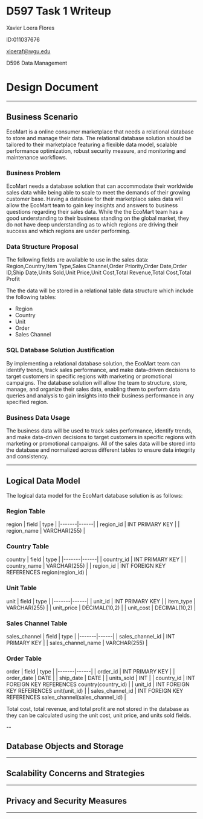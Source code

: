 # D597 Task 1 Writeup

Xavier Loera Flores

ID:011037676

xloeraf@wgu.edu

D596 Data Management

# Design Document

---

## Business Scenario

EcoMart is a online consumer marketplace that needs a relational database to store and manage their data. The relational database solution should be tailored to their marketplace featuring a flexible data model, scalable performance optimization, robust security measure, and monitoring and maintenance workflows.

### Business Problem

EcoMart needs a database solution that can accommodate their worldwide sales data while being able to scale to meet the demands of their growing customer base. Having a database for their marketplace sales data will allow the EcoMart team to gain key insights and answers to business questions regarding their sales data. While the the EcoMart team has a good understanding to their business standing on the global market, they do not have deep understanding as to which regions are driving their success and which regions are under performing.

### Data Structure Proposal

The following fields are available to use in the sales data:
Region,Country,Item Type,Sales Channel,Order Priority,Order Date,Order ID,Ship Date,Units Sold,Unit Price,Unit Cost,Total Revenue,Total Cost,Total Profit

The the data will be stored in a relational table data structure which include the following tables:

-   Region
-   Country
-   Unit
-   Order
-   Sales Channel

### SQL Database Solution Justification

By implementing a relational database solution, the EcoMart team can identify trends, track sales performance, and make data-driven decisions to target customers in specific regions with marketing or promotional campaigns. The database solution will allow the team to structure, store, manage, and organize their sales data, enabling them to perform data queries and analysis to gain insights into their business performance in any specified region.

### Business Data Usage

The business data will be used to track sales performance, identify trends, and make data-driven decisions to target customers in specific regions with marketing or promotional campaigns. All of the sales data will be stored into the database and normalized across different tables to ensure data integrity and consistency.

---

## Logical Data Model

The logical data model for the EcoMart database solution is as follows:

### Region Table

region
| field | type |
|-------|------|
| region_id | INT PRIMARY KEY |
| region_name | VARCHAR(255) |

### Country Table

country
| field | type |
|-------|------|
| country_id | INT PRIMARY KEY |
| country_name | VARCHAR(255) |
| region_id | INT FOREIGN KEY REFERENCES region(region_id) |

### Unit Table

unit
| field | type |
|-------|------|
| unit_id | INT PRIMARY KEY |
| item_type | VARCHAR(255) |
| unit_price | DECIMAL(10,2) |
| unit_cost | DECIMAL(10,2) |

### Sales Channel Table

sales_channel
| field | type |
|-------|------|
| sales_channel_id | INT PRIMARY KEY |
| sales_channel_name | VARCHAR(255) |

### Order Table

order
| field | type |
|-------|------|
| order_id | INT PRIMARY KEY |
| order_date | DATE |
| ship_date | DATE |
| units_sold | INT |
| country_id | INT FOREIGN KEY REFERENCES country(country_id) |
| unit_id | INT FOREIGN KEY REFERENCES unit(unit_id) |
| sales_channel_id | INT FOREIGN KEY REFERENCES sales_channel(sales_channel_id) |

Total cost, total revenue, and total profit are not stored in the database as they can be calculated using the unit cost, unit price, and units sold fields.

--

## Database Objects and Storage

---

## Scalability Concerns and Strategies

---

## Privacy and Security Measures

---
